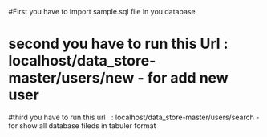 
#First you have to import sample.sql file in you database

# second you have to run this Url : localhost/data_store-master/users/new    - for add new user

#third you have to run this url   : localhost/data_store-master/users/search -for show all database fileds in tabuler format
